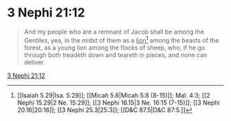 # 3 Nephi 21:12

> And my people who are a remnant of Jacob shall be among the Gentiles, yea, in the midst of them as a <u>lion</u>[^a] among the beasts of the forest, as a young lion among the flocks of sheep, who, if he go through both treadeth down and teareth in pieces, and none can deliver.

[3 Nephi 21:12](https://www.churchofjesuschrist.org/study/scriptures/bofm/3-ne/21?lang=eng&id=p12#p12)


[^a]: [[Isaiah 5.29|Isa. 5:29]]; [[Micah 5.8|Micah 5:8 (8-15)]]; Mal. 4:3; [[2 Nephi 15.29|2 Ne. 15:29]]; [[3 Nephi 16.15|3 Ne. 16:15 (7-15)]]; [[3 Nephi 20.16|20:16]]; [[3 Nephi 25.3|25:3]]; [[D&C 87.5|D&C 87:5.]]
